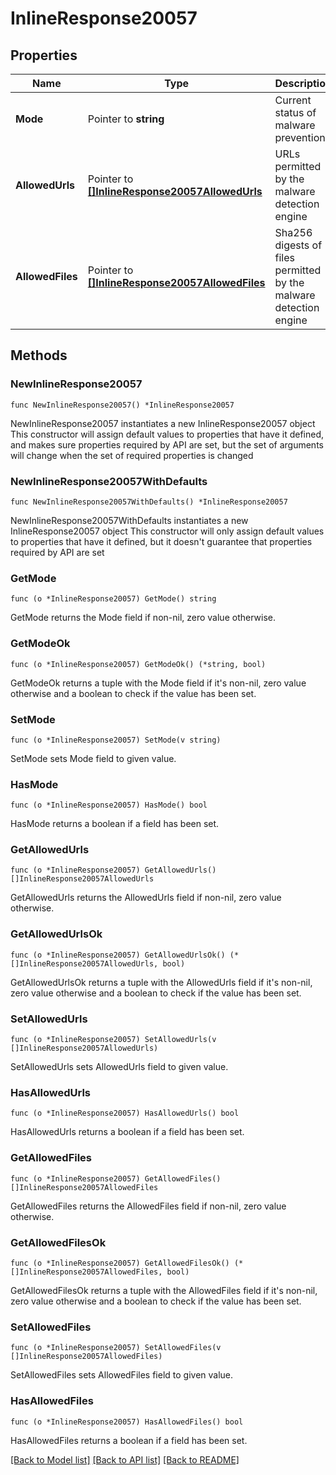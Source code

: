 # InlineResponse20057

## Properties

Name | Type | Description | Notes
------------ | ------------- | ------------- | -------------
**Mode** | Pointer to **string** | Current status of malware prevention | [optional] 
**AllowedUrls** | Pointer to [**[]InlineResponse20057AllowedUrls**](InlineResponse20057AllowedUrls.md) | URLs permitted by the malware detection engine | [optional] 
**AllowedFiles** | Pointer to [**[]InlineResponse20057AllowedFiles**](InlineResponse20057AllowedFiles.md) | Sha256 digests of files permitted by the malware detection engine | [optional] 

## Methods

### NewInlineResponse20057

`func NewInlineResponse20057() *InlineResponse20057`

NewInlineResponse20057 instantiates a new InlineResponse20057 object
This constructor will assign default values to properties that have it defined,
and makes sure properties required by API are set, but the set of arguments
will change when the set of required properties is changed

### NewInlineResponse20057WithDefaults

`func NewInlineResponse20057WithDefaults() *InlineResponse20057`

NewInlineResponse20057WithDefaults instantiates a new InlineResponse20057 object
This constructor will only assign default values to properties that have it defined,
but it doesn't guarantee that properties required by API are set

### GetMode

`func (o *InlineResponse20057) GetMode() string`

GetMode returns the Mode field if non-nil, zero value otherwise.

### GetModeOk

`func (o *InlineResponse20057) GetModeOk() (*string, bool)`

GetModeOk returns a tuple with the Mode field if it's non-nil, zero value otherwise
and a boolean to check if the value has been set.

### SetMode

`func (o *InlineResponse20057) SetMode(v string)`

SetMode sets Mode field to given value.

### HasMode

`func (o *InlineResponse20057) HasMode() bool`

HasMode returns a boolean if a field has been set.

### GetAllowedUrls

`func (o *InlineResponse20057) GetAllowedUrls() []InlineResponse20057AllowedUrls`

GetAllowedUrls returns the AllowedUrls field if non-nil, zero value otherwise.

### GetAllowedUrlsOk

`func (o *InlineResponse20057) GetAllowedUrlsOk() (*[]InlineResponse20057AllowedUrls, bool)`

GetAllowedUrlsOk returns a tuple with the AllowedUrls field if it's non-nil, zero value otherwise
and a boolean to check if the value has been set.

### SetAllowedUrls

`func (o *InlineResponse20057) SetAllowedUrls(v []InlineResponse20057AllowedUrls)`

SetAllowedUrls sets AllowedUrls field to given value.

### HasAllowedUrls

`func (o *InlineResponse20057) HasAllowedUrls() bool`

HasAllowedUrls returns a boolean if a field has been set.

### GetAllowedFiles

`func (o *InlineResponse20057) GetAllowedFiles() []InlineResponse20057AllowedFiles`

GetAllowedFiles returns the AllowedFiles field if non-nil, zero value otherwise.

### GetAllowedFilesOk

`func (o *InlineResponse20057) GetAllowedFilesOk() (*[]InlineResponse20057AllowedFiles, bool)`

GetAllowedFilesOk returns a tuple with the AllowedFiles field if it's non-nil, zero value otherwise
and a boolean to check if the value has been set.

### SetAllowedFiles

`func (o *InlineResponse20057) SetAllowedFiles(v []InlineResponse20057AllowedFiles)`

SetAllowedFiles sets AllowedFiles field to given value.

### HasAllowedFiles

`func (o *InlineResponse20057) HasAllowedFiles() bool`

HasAllowedFiles returns a boolean if a field has been set.


[[Back to Model list]](../README.md#documentation-for-models) [[Back to API list]](../README.md#documentation-for-api-endpoints) [[Back to README]](../README.md)


